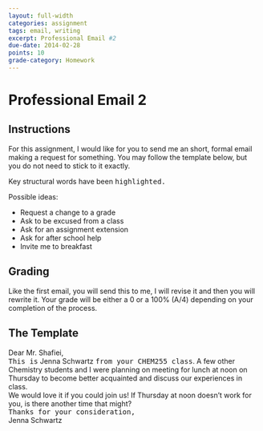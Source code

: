 ```yaml
---
layout: full-width
categories: assignment
tags: email, writing
excerpt: Professional Email #2
due-date: 2014-02-28
points: 10
grade-category: Homework
---
```




# Professional Email 2 #

## Instructions ##

For this assignment, I would like for you to send me an short, formal email making a request for something.  You may follow the template below, but you do not need to stick to it exactly.

Key structural words have been <kbd>highlighted.</kbd>

Possible ideas:

* Request a change to a grade
* Ask to be excused from a class
* Ask for an assignment extension
* Ask for after school help
* Invite me to breakfast


## Grading ##

Like the first email, you will send this to me, I will revise it and then you will rewrite it.  Your grade will be either a 0 or a 100% (A/4) depending on your completion of the process.


## The Template ##
<div class="panel">
Dear Mr. Shafiei,
<br>
<kbd>This is</kbd> Jenna Schwartz <kbd>from your CHEM255 class</kbd>. A few other Chemistry students and I were planning on meeting for lunch at noon on Thursday to become better acquainted and discuss our experiences in class.
<br>
We would love it if you could join us! If Thursday at noon doesn’t work for you, is there another time that might?
<br>
<kbd>Thanks for your consideration,</kbd><br>
Jenna Schwartz
</div>